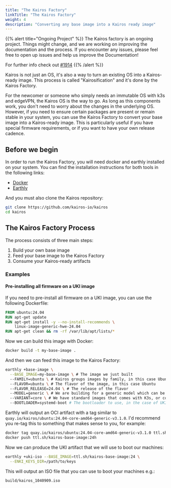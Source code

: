 ```yaml
---
title: "The Kairos Factory"
linkTitle: "The Kairos Factory"
weight: 4
description: "Converting any base image into a Kairos ready image"
---
```


{{% alert title="Ongoing Project" %}}
The Kairos factory is an ongoing project. Things might change, and we are working on improving the documentation and the process. If you encounter any issues, please feel free to open up issues and help us improve the Documentation!

For further info check out [#1914](https://github.com/kairos-io/kairos/issues/1914)
{{% /alert %}}

Kairos is not just an OS, it's also a way to turn an existing OS into a Kairos-ready image. This process is called "Kairosification" and it's done by the Kairos Factory.

For the newcomer or someone who simply needs an immutable OS with k3s and edgeVPN, the Kairos OS is the way to go. As long as this components work, you don't need to worry about the changes in the underlying OS. However, if you need to ensure certain packages are present or remain stable in your system, you can use the Kairos Factory to convert your base image into a Kairos-ready image. This is particularly useful if you have special firmware requirements, or if you want to have your own release cadence.

## Before we begin

In order to run the Kairos Factory, you will need docker and earthly installed on your system. You can find the installation instructions for both tools in the following links:

- [Docker](https://docs.docker.com/get-docker/)
- [Earthly](https://docs.earthly.dev/getting-started/install)

And you must also clone the Kairos repository:

```bash
git clone https://github.com/kairos-io/kairos
cd kairos
```

## The Kairos Factory Process

The process consists of three main steps:

1. Build your own base image
2. Feed your base image to the Kairos Factory
3. Consume your Kairos-ready artifacts

### Examples

#### Pre-installing all firmware on a UKI image

If you need to pre-install all firmware on a UKI image, you can use the following Dockerfile:

```Dockerfile
FROM ubuntu:24.04
RUN apt-get update
RUN apt-get install -y --no-install-recommends \
    linux-image-generic-hwe-24.04
RUN apt-get clean && rm -rf /var/lib/apt/lists/*
```

Now we can build this image with Docker:

```bash
docker build -t my-base-image .
```

And then we can feed this image to the Kairos Factory:

```bash
earthly +base-image \
  --BASE_IMAGE=my-base-image \ # The image we just built
  --FAMILY=ubuntu \ # Kairos groups images by family, in this case Ubuntu has its own
  --FLAVOR=ubuntu \ # The flavor of the image, in this case Ubuntu
  --FLAVOR_RELEASE=24.04 \ # The release of the flavor
  --MODEL=generic \ # We are building for a generic model which can be used on a VM or hardware but not on a RPi or similar boards
  --VARIANT=core \ # We have standard images that comes with K3s, or core images that are just the base OS
  --BOOTLOADER=systemd-boot # The bootloader to use, in the case of UKI it has to be systemd-boot
```

Earthly will output an OCI artifact with a tag similar to `quay.io/kairos/ubuntu:24.04-core-amd64-generic-v3.1.0`. I'd recommend you re-tag this to something that makes sense to you, for example:

```bash
docker tag quay.io/kairos/ubuntu:24.04-core-amd64-generic-v3.1.0 ttl.sh/kairos-base-image:24h
docker push ttl.sh/kairos-base-image:24h
```

Now we can produce the UKI artifact that we will use to boot our machines:

```bash
earthly +uki-iso --BASE_IMAGE=ttl.sh/kairos-base-image:24 \
  --ENKI_KEYS_DIR=/path/to/keys
```

This will output an ISO file that you can use to boot your machines e.g.:

```
build/kairos_1040909.iso
```
